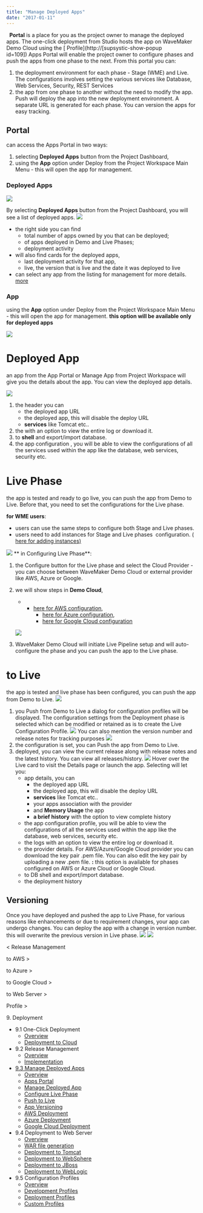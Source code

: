 ```yaml
---
title: "Manage Deployed Apps"
date: "2017-01-11"
---
```


  **Portal** is a place for you as the project owner to manage the deployed apps. The one-click deployment from Studio hosts the app on WaveMaker Demo Cloud using the [ Profile](http://[supsystic-show-popup id=109]) Apps Portal will enable the project owner to configure phases and push the apps from one phase to the next. From this portal you can:

1. the deployment environment for each phase - Stage (WME) and Live. The configurations involves setting the various services like Database, Web Services, Security, REST Services
2. the app from one phase to another without the need to modify the app. Push will deploy the app into the new deployment environment. A separate URL is generated for each phase. You can version the apps for easy tracking.

## Portal

can access the Apps Portal in two ways:

1. selecting **Deployed Apps** button from the Project Dashboard,
2. using the **App** option under Deploy from the Project Workspace Main Menu - this will open the app for management.

### Deployed Apps

[![](../assets/ap_opt1.png)](../assets/ap_opt1.png)

By selecting **Deployed Apps** button from the Project Dashboard, you will see a list of deployed apps. [![](../assets/apps_portal.png)](../assets/apps_portal.png)

- the right side you can find
    - total number of apps owned by you that can be deployed;
    - of apps deployed in Demo and Live Phases;
    - deployment activity
- will also find cards for the deployed apps,
    - last deployment activity for that app,
    - live, the version that is live and the date it was deployed to live
- can select any app from the listing for management for more details. [more](#manage-deployed-app)

### App

using the **App** option under Deploy from the Project Workspace Main Menu - this will open the app for management. **this option will be available only for deployed apps**

[![](../assets/ap_opt2.png)](../assets/ap_opt2.png)

# Deployed App

an app from the App Portal or Manage App from Project Workspace will give you the details about the app. You can view the deployed app details.

[![](../assets/MA_deploy_details.png)](../assets/MA_deploy_details.png)

1. the header you can
    - the deployed app URL
    - the deployed app, this will disable the deploy URL
    - **services** like Tomcat etc..
2. the with an option to view the entire log or download it.
3. to **shell** and export/import database.
4. the app configuration , you will be able to view the configurations of all the services used within the app like the database, web services, security etc.

# Live Phase

the app is tested and ready to go live, you can push the app from Demo to Live. Before that, you need to set the configurations for the Live phase.

**for WME users**:

- users can use the same steps to configure both Stage and Live phases.
- users need to add instances for Stage and Live phases  configuration. ( [here for adding instances)](/learn/installation/wme-setup-guide-adding-capacity/)

[![](../assets/ptl_noconfigure-1.png)](../assets/ptl_noconfigure-1.png) ** in Configuring Live Phase**:

1. the Configure button for the Live phase and select the Cloud Provider - you can choose between WaveMaker Demo Cloud or external provider like AWS, Azure or Google.
2. we will show steps in **Demo Cloud**,
    
    - - [here for AWS configuration](/learn/app-development/deployment/deployment-to-aws/),
        - [here for Azure configuration](/learn/app-development/deployment/deployment-to-azure/),
        - [here for Google Cloud configuration](/learn/app-development/deployment/deployment-google-cloud/)
    
    [![](../assets/manage_apps_live.png)](../assets/manage_apps_live.png)
3. WaveMaker Demo Cloud will initiate Live Pipeline setup and will auto-configure the phase and you can push the app to the Live phase.

# to Live

the app is tested and live phase has been configured, you can push the app from Demo to Live. [![](../assets/MA_push_cloud.png)](../assets/MA_push_cloud.png)

1. you Push from Demo to Live a dialog for configuration profiles will be displayed. The configuration settings from the Deployment phase is selected which can be modified or retained as is to create the Live Configuration Profile. [![](../assets/ptl_configure.png)](../assets/ptl_configure.png) You can also mention the version number and release notes for tracking purposes [![](../assets/ptl_version.png)](../assets/ptl_version.png)
2. the configuration is set, you can Push the app from Demo to Live.
3. deployed, you can view the current release along with release notes and the latest history. You can view all releases/history. [![](../assets/ptl_cloud_done.png)](../assets/ptl_cloud_done.png) Hover over the Live card to visit the Details page or launch the app. Selecting  will let you:
    - app details, you can
        - the deployed app URL
        - the deployed app, this will disable the deploy URL
        - **services** like Tomcat etc..
        - your apps association with the provider
        - and **Memory Usage** the app
        - **a brief history** with the option to view complete history
    - the app configuration profile, you will be able to view the configurations of all the services used within the app like the database, web services, security etc.
    - the logs with an option to view the entire log or download it.
    - the provider details. For AWS/Azure/Google Cloud provider you can download the key pair .pem file. You can also edit the key pair by uploading a new .pem file. **:** this option is available for phases configured on AWS or Azure Cloud or Google Cloud.
    - to DB shell and export/import database.
    - the deployment history

## Versioning

Once you have deployed and pushed the app to Live Phase, for various reasons like enhancements or due to requirement changes, your app can undergo changes. You can deploy the app with a change in version number. this will overwrite the previous version in Live phase. [![](../assets/apver_update.png)](../assets/apver_update.png) [![](../assets/apver_portal.png)](../assets/apver_portal.png)

< Release Management

to AWS >

to Azure >

to Google Cloud >

to Web Server >

Profile >

9\. Deployment

- 9.1 One-Click Deployment
    - [Overview](/learn/app-development/deployment/one-click-deployment/)
    - [Deployment to Cloud](/learn/app-development/deployment/one-click-deployment/#cloud-deployment)
- 9.2 Release Management
    - [Overview](/learn/app-development/deployment/release-management/)
    - [Implementation](/learn/app-development/deployment/release-management/#working)
- [9.3 Manage Deployed Apps](#)
    - [Overview](#)
    - [Apps Portal](#apps-portal)
    - [Manage Deployed App](#manage-deployed-app)
    - [Configure Live Phase](#configure-live)
    - [Push to Live](#push-to-live)
    - [App Versioning](#versioning)
    - [AWS Deployment](/learn/app-development/deployment/deployment-to-aws/)
    - [Azure Deployment](/learn/app-development/deployment/deployment-to-azure/)
    - [Google Cloud Deployment](/learn/app-development/deployment/deployment-google-cloud/)
- 9.4 Deployment to Web Server
    - [Overview](/learn/app-development/deployment/deployment-web-server/#)
    - [WAR file generation](/learn/app-development/deployment/deployment-web-server/#war-file-generation)
    - [Deployment to Tomcat](/learn/how-tos/wavemaker-application-deployment-tomcat/)
    - [Deployment to WebSphere](/learn/how-tos/wavemaker-application-deployment-websphere-liberty-profile/)
    - [Deployment to JBoss](/learn/how-tos/wavemaker-application-deployment-jboss/)
    - [Deployment to WebLogic](/learn/how-tos/wavemaker-application-deployment-weblogic-application-server/)
- 9.5 Configuration Profiles
    - [Overview](/learn/app-development/deployment/configuration-profiles/)
    - [Development Profiles](/learn/app-development/deployment/configuration-profiles/#dev-profile)
    - [Deployment Profiles](/learn/app-development/deployment/configuration-profiles/#deploy-profile)
    - [Custom Profiles](/learn/app-development/deployment/configuration-profiles/#custom-profile)
